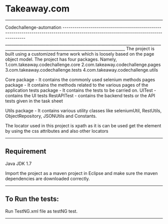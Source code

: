 # Takeaway.com
-----------------------------------------------------------------------------------------------------------------------------------------
Codechallenge-automation
-----------------------------------------------------------------------------------------------------------------------------------------__________________________________________________________________________________________________________________________________________
The project is built using a customized frame work which is loosely based on the page object model. The project has four packages.
Namely,
1.com.takeaway.codechallenge.core
2.com.takeaway.codechallenge.pages
3.com.takeaway.codechallenge.tests
4.com.takeaway.codechallenge.utils

Core package - It contains the commonly used selenium methods
pages package - It contains the methods related to the various pages of the application
tests package - It contains the tests to be carried on.
		UITest - contains the UI tests
		RestAPITest - contains the backend tests or the API tests given in the task sheet
		
Utils package - It contains various utility classes like seleniumUtil, RestUtils, ObjectRepository, JSONUtils and Constants.

The locator used in this project is xpath as it is can be used get the element by using the css attributes and also other locators
__________________________________________________________________________________________________________________________________________

Requirement 
--------------------------------------------------------------------------------------------------------------------------------------
Java JDK 1.7

Import the project as a maven project in Eclipse and make sure the maven dependencies are downloaded correctly.
__________________________________________________________________________________________________________________________________________
To Run the tests:
------------------------------------------------------------------------------------------------------------------------------------------
Run TestNG.xml file as testNG test.

______________________________________________________________________________________________________________________________________________




